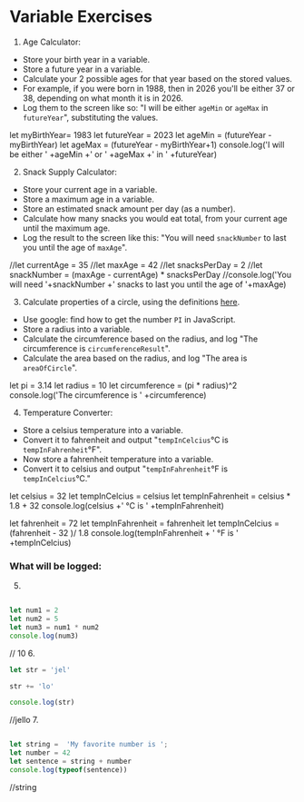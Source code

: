 
# Variable Exercises

1. Age Calculator:
* Store your birth year in a variable.
* Store a future year in a variable.
* Calculate your 2 possible ages for that year based on the stored values.
* For example, if you were born in 1988, then in 2026 you'll be either 37 or 38, depending on what month it is in 2026.
* Log them to the screen like so: "I will be either `ageMin` or `ageMax` in `futureYear`", substituting the values.

let myBirthYear= 1983
let futureYear = 2023
let ageMin = (futureYear - myBirthYear)
let ageMax = (futureYear - myBirthYear+1)
console.log('I will be either ' +ageMin +' or ' +ageMax +' in ' +futureYear)



2. Snack Supply Calculator:
* Store your current age in a variable.
* Store a maximum age in a variable.
* Store an estimated snack amount per day (as a number).
* Calculate how many snacks you would eat total, from your current age until the maximum age.
* Log the result to the screen like this: "You will need `snackNumber` to last you until the age of `maxAge`".

//let currentAge = 35
//let maxAge = 42
//let snacksPerDay = 2
//let snackNumber = (maxAge - currentAge) * snacksPerDay
//console.log('You will need '+snackNumber  +' snacks to last you until the age of '+maxAge)

3. Calculate properties of a circle, using the definitions [here](http://math2.org/math/geometry/circles.htm).
* Use google: find how to get the number `PI` in JavaScript.
* Store a radius into a variable.
* Calculate the circumference based on the radius, and log "The circumference is `circumferenceResult`".
* Calculate the area based on the radius, and log "The area is `areaOfCircle`".

let pi = 3.14
let radius = 10
let circumference = (pi * radius)^2
console.log('The circumference is ' +circumference)

4. Temperature Converter:
* Store a celsius temperature into a variable.
* Convert it to fahrenheit and output "`tempInCelcius`°C is `tempInFahrenheit`°F".
* Now store a fahrenheit temperature into a variable.
* Convert it to celsius and output "`tempInFahrenheit`°F is `tempInCelcius`°C."

let celsius = 32
let tempInCelcius = celsius
let tempInFahrenheit = celsius * 1.8 + 32
console.log(celsius +' °C is ' +tempInFahrenheit)

let fahrenheit = 72
let tempInFahrenheit = fahrenheit
let tempInCelcius = (fahrenheit - 32 )/ 1.8
console.log(tempInFahrenheit + ' °F is ' +tempInCelcius)


### What will be logged:
5.
```js

let num1 = 2
let num2 = 5
let num3 = num1 * num2
console.log(num3)
```
// 10
6.
```js
let str = 'jel'

str += 'lo'

console.log(str)
```
//jello
7.
```js

let string =  'My favorite number is ';
let number = 42
let sentence = string + number
console.log(typeof(sentence))
```
//string
